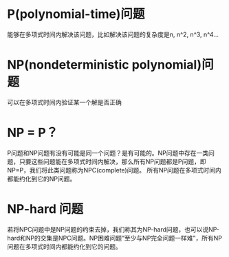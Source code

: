 # P(polynomial-time)问题
能够在多项式时间内解决该问题，比如解决该问题的复杂度是n, n^2, n^3, n^4...
# NP(nondeterministic polynomial)问题
可以在多项式时间内验证某一个解是否正确
# NP = P？
P问题和NP问题有没有可能是同一个问题？是有可能的。NP问题中存在一类问题，只要这些问题能在多项式时间内解决，那么所有NP问题都是P问题，即NP=P，我们将此类问题称为NPC(complete)问题。
所有NP问题在多项式时间内都能约化到它的NP问题。
# NP-hard 问题
若将NPC问题中是NP问题的约束去掉，我们称其为NP-hard问题，也可以说NP-hard和NP的交集是NPC问题。NP困难问题“至少与NP完全问题一样难”，所有NP问题在多项式时间内都能约化到它的问题。
